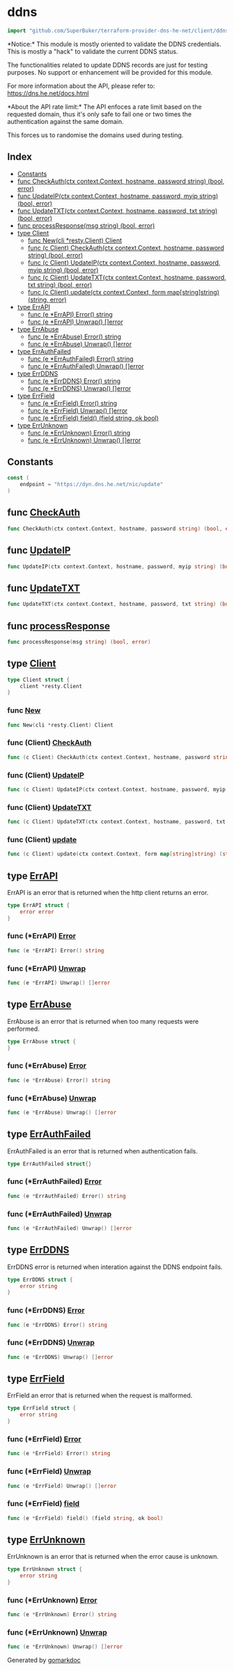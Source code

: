 <!-- Code generated by gomarkdoc. DO NOT EDIT -->

# ddns

```go
import "github.com/SuperBuker/terraform-provider-dns-he-net/client/ddns"
```

\*Notice:\* This module is mostly oriented to validate the DDNS credentials. This is mostly a "hack" to validate the current DDNS status.

The functionalities related to update DDNS records are just for testing purposes. No support or enhancement will be provided for this module.

For more information about the API, please refer to: https://dns.he.net/docs.html

\*About the API rate limit:\* The API enfoces a rate limit based on the requested domain, thus it's only safe to fail one or two times the authentication against the same domain.

This forces us to randomise the domains used during testing.

## Index

- [Constants](<#constants>)
- [func CheckAuth(ctx context.Context, hostname, password string) (bool, error)](<#func-checkauth>)
- [func UpdateIP(ctx context.Context, hostname, password, myip string) (bool, error)](<#func-updateip>)
- [func UpdateTXT(ctx context.Context, hostname, password, txt string) (bool, error)](<#func-updatetxt>)
- [func processResponse(msg string) (bool, error)](<#func-processresponse>)
- [type Client](<#type-client>)
  - [func New(cli *resty.Client) Client](<#func-new>)
  - [func (c Client) CheckAuth(ctx context.Context, hostname, password string) (bool, error)](<#func-client-checkauth>)
  - [func (c Client) UpdateIP(ctx context.Context, hostname, password, myip string) (bool, error)](<#func-client-updateip>)
  - [func (c Client) UpdateTXT(ctx context.Context, hostname, password, txt string) (bool, error)](<#func-client-updatetxt>)
  - [func (c Client) update(ctx context.Context, form map[string]string) (string, error)](<#func-client-update>)
- [type ErrAPI](<#type-errapi>)
  - [func (e *ErrAPI) Error() string](<#func-errapi-error>)
  - [func (e *ErrAPI) Unwrap() []error](<#func-errapi-unwrap>)
- [type ErrAbuse](<#type-errabuse>)
  - [func (e *ErrAbuse) Error() string](<#func-errabuse-error>)
  - [func (e *ErrAbuse) Unwrap() []error](<#func-errabuse-unwrap>)
- [type ErrAuthFailed](<#type-errauthfailed>)
  - [func (e *ErrAuthFailed) Error() string](<#func-errauthfailed-error>)
  - [func (e *ErrAuthFailed) Unwrap() []error](<#func-errauthfailed-unwrap>)
- [type ErrDDNS](<#type-errddns>)
  - [func (e *ErrDDNS) Error() string](<#func-errddns-error>)
  - [func (e *ErrDDNS) Unwrap() []error](<#func-errddns-unwrap>)
- [type ErrField](<#type-errfield>)
  - [func (e *ErrField) Error() string](<#func-errfield-error>)
  - [func (e *ErrField) Unwrap() []error](<#func-errfield-unwrap>)
  - [func (e *ErrField) field() (field string, ok bool)](<#func-errfield-field>)
- [type ErrUnknown](<#type-errunknown>)
  - [func (e *ErrUnknown) Error() string](<#func-errunknown-error>)
  - [func (e *ErrUnknown) Unwrap() []error](<#func-errunknown-unwrap>)


## Constants

```go
const (
    endpoint = "https://dyn.dns.he.net/nic/update"
)
```

## func [CheckAuth](<https://github.com/SuperBuker/terraform-provider-dns-he-net/tree/master/client/ddns/blob/master/client/ddns/ddns_shortcuts.go#L17>)

```go
func CheckAuth(ctx context.Context, hostname, password string) (bool, error)
```

## func [UpdateIP](<https://github.com/SuperBuker/terraform-provider-dns-he-net/tree/master/client/ddns/blob/master/client/ddns/ddns_shortcuts.go#L9>)

```go
func UpdateIP(ctx context.Context, hostname, password, myip string) (bool, error)
```

## func [UpdateTXT](<https://github.com/SuperBuker/terraform-provider-dns-he-net/tree/master/client/ddns/blob/master/client/ddns/ddns_shortcuts.go#L13>)

```go
func UpdateTXT(ctx context.Context, hostname, password, txt string) (bool, error)
```

## func [processResponse](<https://github.com/SuperBuker/terraform-provider-dns-he-net/tree/master/client/ddns/blob/master/client/ddns/ddns_utils.go#L5>)

```go
func processResponse(msg string) (bool, error)
```

## type [Client](<https://github.com/SuperBuker/terraform-provider-dns-he-net/tree/master/client/ddns/blob/master/client/ddns/ddns.go#L15-L17>)

```go
type Client struct {
    client *resty.Client
}
```

### func [New](<https://github.com/SuperBuker/terraform-provider-dns-he-net/tree/master/client/ddns/blob/master/client/ddns/ddns.go#L19>)

```go
func New(cli *resty.Client) Client
```

### func \(Client\) [CheckAuth](<https://github.com/SuperBuker/terraform-provider-dns-he-net/tree/master/client/ddns/blob/master/client/ddns/ddns.go#L70>)

```go
func (c Client) CheckAuth(ctx context.Context, hostname, password string) (bool, error)
```

### func \(Client\) [UpdateIP](<https://github.com/SuperBuker/terraform-provider-dns-he-net/tree/master/client/ddns/blob/master/client/ddns/ddns.go#L38>)

```go
func (c Client) UpdateIP(ctx context.Context, hostname, password, myip string) (bool, error)
```

### func \(Client\) [UpdateTXT](<https://github.com/SuperBuker/terraform-provider-dns-he-net/tree/master/client/ddns/blob/master/client/ddns/ddns.go#L54>)

```go
func (c Client) UpdateTXT(ctx context.Context, hostname, password, txt string) (bool, error)
```

### func \(Client\) [update](<https://github.com/SuperBuker/terraform-provider-dns-he-net/tree/master/client/ddns/blob/master/client/ddns/ddns.go#L25>)

```go
func (c Client) update(ctx context.Context, form map[string]string) (string, error)
```

## type [ErrAPI](<https://github.com/SuperBuker/terraform-provider-dns-he-net/tree/master/client/ddns/blob/master/client/ddns/errors.go#L78-L80>)

ErrAPI is an error that is returned when the http client returns an error.

```go
type ErrAPI struct {
    error error
}
```

### func \(\*ErrAPI\) [Error](<https://github.com/SuperBuker/terraform-provider-dns-he-net/tree/master/client/ddns/blob/master/client/ddns/errors.go#L82>)

```go
func (e *ErrAPI) Error() string
```

### func \(\*ErrAPI\) [Unwrap](<https://github.com/SuperBuker/terraform-provider-dns-he-net/tree/master/client/ddns/blob/master/client/ddns/errors.go#L86>)

```go
func (e *ErrAPI) Unwrap() []error
```

## type [ErrAbuse](<https://github.com/SuperBuker/terraform-provider-dns-he-net/tree/master/client/ddns/blob/master/client/ddns/errors.go#L34-L35>)

ErrAbuse is an error that is returned when too many requests were performed.

```go
type ErrAbuse struct {
}
```

### func \(\*ErrAbuse\) [Error](<https://github.com/SuperBuker/terraform-provider-dns-he-net/tree/master/client/ddns/blob/master/client/ddns/errors.go#L37>)

```go
func (e *ErrAbuse) Error() string
```

### func \(\*ErrAbuse\) [Unwrap](<https://github.com/SuperBuker/terraform-provider-dns-he-net/tree/master/client/ddns/blob/master/client/ddns/errors.go#L41>)

```go
func (e *ErrAbuse) Unwrap() []error
```

## type [ErrAuthFailed](<https://github.com/SuperBuker/terraform-provider-dns-he-net/tree/master/client/ddns/blob/master/client/ddns/errors.go#L21>)

ErrAuthFailed is an error that is returned when authentication fails.

```go
type ErrAuthFailed struct{}
```

### func \(\*ErrAuthFailed\) [Error](<https://github.com/SuperBuker/terraform-provider-dns-he-net/tree/master/client/ddns/blob/master/client/ddns/errors.go#L23>)

```go
func (e *ErrAuthFailed) Error() string
```

### func \(\*ErrAuthFailed\) [Unwrap](<https://github.com/SuperBuker/terraform-provider-dns-he-net/tree/master/client/ddns/blob/master/client/ddns/errors.go#L27>)

```go
func (e *ErrAuthFailed) Unwrap() []error
```

## type [ErrDDNS](<https://github.com/SuperBuker/terraform-provider-dns-he-net/tree/master/client/ddns/blob/master/client/ddns/errors.go#L8-L10>)

ErrDDNS error is returned when interation against the DDNS endpoint fails.

```go
type ErrDDNS struct {
    error string
}
```

### func \(\*ErrDDNS\) [Error](<https://github.com/SuperBuker/terraform-provider-dns-he-net/tree/master/client/ddns/blob/master/client/ddns/errors.go#L12>)

```go
func (e *ErrDDNS) Error() string
```

### func \(\*ErrDDNS\) [Unwrap](<https://github.com/SuperBuker/terraform-provider-dns-he-net/tree/master/client/ddns/blob/master/client/ddns/errors.go#L16>)

```go
func (e *ErrDDNS) Unwrap() []error
```

## type [ErrField](<https://github.com/SuperBuker/terraform-provider-dns-he-net/tree/master/client/ddns/blob/master/client/ddns/errors.go#L48-L50>)

ErrField an error that is returned when the request is malformed.

```go
type ErrField struct {
    error string
}
```

### func \(\*ErrField\) [Error](<https://github.com/SuperBuker/terraform-provider-dns-he-net/tree/master/client/ddns/blob/master/client/ddns/errors.go#L63>)

```go
func (e *ErrField) Error() string
```

### func \(\*ErrField\) [Unwrap](<https://github.com/SuperBuker/terraform-provider-dns-he-net/tree/master/client/ddns/blob/master/client/ddns/errors.go#L71>)

```go
func (e *ErrField) Unwrap() []error
```

### func \(\*ErrField\) [field](<https://github.com/SuperBuker/terraform-provider-dns-he-net/tree/master/client/ddns/blob/master/client/ddns/errors.go#L52>)

```go
func (e *ErrField) field() (field string, ok bool)
```

## type [ErrUnknown](<https://github.com/SuperBuker/terraform-provider-dns-he-net/tree/master/client/ddns/blob/master/client/ddns/errors.go#L94-L96>)

ErrUnknown is an error that is returned when the error cause is unknown.

```go
type ErrUnknown struct {
    error string
}
```

### func \(\*ErrUnknown\) [Error](<https://github.com/SuperBuker/terraform-provider-dns-he-net/tree/master/client/ddns/blob/master/client/ddns/errors.go#L98>)

```go
func (e *ErrUnknown) Error() string
```

### func \(\*ErrUnknown\) [Unwrap](<https://github.com/SuperBuker/terraform-provider-dns-he-net/tree/master/client/ddns/blob/master/client/ddns/errors.go#L102>)

```go
func (e *ErrUnknown) Unwrap() []error
```



Generated by [gomarkdoc](<https://github.com/princjef/gomarkdoc>)
